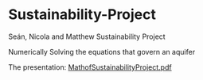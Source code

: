 # Sustainability-Project
Seán, Nicola and Matthew Sustainability Project

Numerically Solving the equations that govern an aquifer

The presentation: [MathofSustainabilityProject.pdf](https://github.com/user-attachments/files/18674902/MathofSustainabilityProject.pdf)
